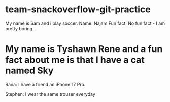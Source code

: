 # team-snackoverflow-git-practice
My name is Sam and i play soccer.
Name: Najam
Fun fact: No fun fact - I am pretty boring.
# My name is Tyshawn Rene and a fun fact about me is that I have a cat named Sky

Rana: I have a friend an iPhone 17 Pro.

Stephen: I wear the same trouser everyday
